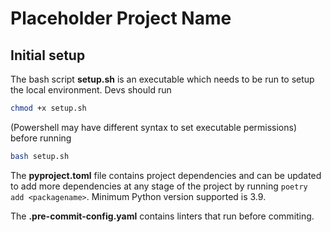 # Placeholder Project Name


## Initial setup
The bash script **setup.sh** is an executable which needs to be run to setup the local environment. Devs should run
```bash
chmod +x setup.sh
```
(Powershell may have different syntax to set executable permissions) before running
```bash
bash setup.sh
```

The **pyproject.toml** file contains project dependencies and can be updated to add more dependencies at any stage of the project by running `poetry add <packagename>`.
Minimum Python version supported is 3.9.

The **.pre-commit-config.yaml** contains linters that run before commiting.
